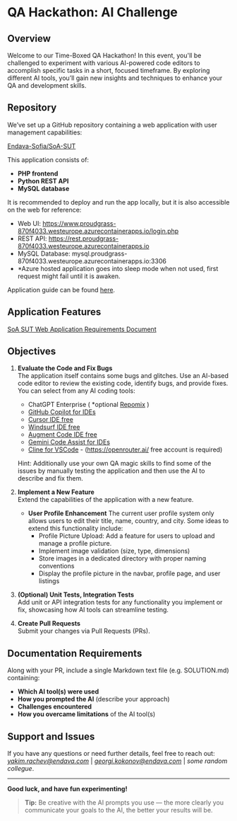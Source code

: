 # QA Hackathon: AI Challenge

## Overview
Welcome to our Time-Boxed QA Hackathon! In this event, you'll be challenged to experiment with various AI-powered code editors to accomplish specific tasks in a short, focused timeframe. By exploring different AI tools, you’ll gain new insights and techniques to enhance your QA and development skills.

## Repository
We’ve set up a GitHub repository containing a web application with user management capabilities:

[Endava-Sofia/SoA-SUT](https://github.com/Endava-Sofia/SoA-SUT/tree/main)

This application consists of:
- **PHP frontend**
- **Python REST API**
- **MySQL database**

It is recommended to deploy and run the app locally, but it is also accessible on the web for reference:
- Web UI: https://www.proudgrass-870f4033.westeurope.azurecontainerapps.io/login.php
- REST API: https://rest.proudgrass-870f4033.westeurope.azurecontainerapps.io
- MySQL Database: mysql.proudgrass-870f4033.westeurope.azurecontainerapps.io:3306
- *Azure hosted application goes into sleep mode when not used, first request might fail until it is awaken.

Application guide can be found [here](https://github.com/Endava-Sofia/SoA-SUT/blob/main/README.md).

## Application Features
[SoA SUT Web Application Requirements Document](https://github.com/Endava-Sofia/SoA-SUT/blob/main/FEATURES.md)

## Objectives
1. **Evaluate the Code and Fix Bugs**  
   The application itself contains some bugs and glitches.
   Use an AI-based code editor to review the existing code, identify bugs, and provide fixes.
   You can select from any AI coding tools:
   - ChatGPT Enterprise ( *optional [Repomix](https://github.com/yamadashy/repomix) )
   - [GitHub Copilot for IDEs](https://github.com/features/copilot)
   - [Cursor IDE free](https://www.cursor.com/pricing)
   - [Windsurf IDE free](https://codeium.com/windsurf)
   - [Augment Code IDE free](https://www.augmentcode.com/pricing)
   - [Gemini Code Assist for IDEs](https://codeassist.google/)
   - [Cline for VSCode](https://cline.bot/) - (https://openrouter.ai/ free account is required)
   
   Hint: Additionally use your own QA magic skills to find some of the issues by manually testing the application and then use the AI to describe and fix them.

2. **Implement a New Feature**  
   Extend the capabilities of the application with a new feature.

    - **User Profile Enhancement**
    The current user profile system only allows users to edit their title, name, country, and city. Some ideas to extend this functionality include:
        - Profile Picture Upload: Add a feature for users to upload and manage a profile picture.
        - Implement image validation (size, type, dimensions)
        - Store images in a dedicated directory with proper naming conventions
        - Display the profile picture in the navbar, profile page, and user listings

3. **(Optional) Unit Tests, Integration Tests**  
   Add unit or API integration tests for any functionality you implement or fix, showcasing how AI tools can streamline testing.

4. **Create Pull Requests**  
   Submit your changes via Pull Requests (PRs).

## Documentation Requirements
Along with your PR, include a single Markdown text file (e.g. SOLUTION.md) containing:
- **Which AI tool(s) were used**
- **How you prompted the AI** (describe your approach)
- **Challenges encountered**
- **How you overcame limitations** of the AI tool(s)

## Support and Issues
If you have any questions or need further details, feel free to reach out:
*yakim.rachev@endava.com* | *georgi.kokonov@endava.com* | *some random collegue*.

---

**Good luck, and have fun experimenting!**

> **Tip:** Be creative with the AI prompts you use — the more clearly you communicate your goals to the AI, the better your results will be.
